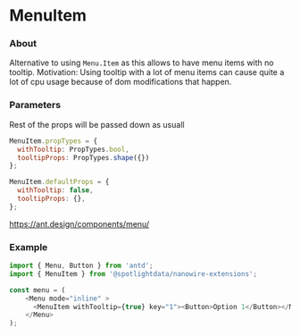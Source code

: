 # MenuItem

### About

Alternative to using `Menu.Item` as this allows to have menu items with no tooltip.
Motivation: Using tooltip with a lot of menu items can cause quite a lot of cpu usage because of dom modifications that happen.

### Parameters

Rest of the props will be passed down as usuall

```javascript
MenuItem.propTypes = {
  withTooltip: PropTypes.bool,
  tooltipProps: PropTypes.shape({})
};

MenuItem.defaultProps = {
  withTooltip: false,
  tooltipProps: {},
};

```

https://ant.design/components/menu/

### Example

```javascript
import { Menu, Button } from 'antd';
import { MenuItem } from '@spotlightdata/nanowire-extensions';

const menu = (
	<Menu mode="inline" >
	  <MenuItem withTooltip={true} key="1"><Button>Option 1</Button></MenuItem>
	</Menu>
);
```
